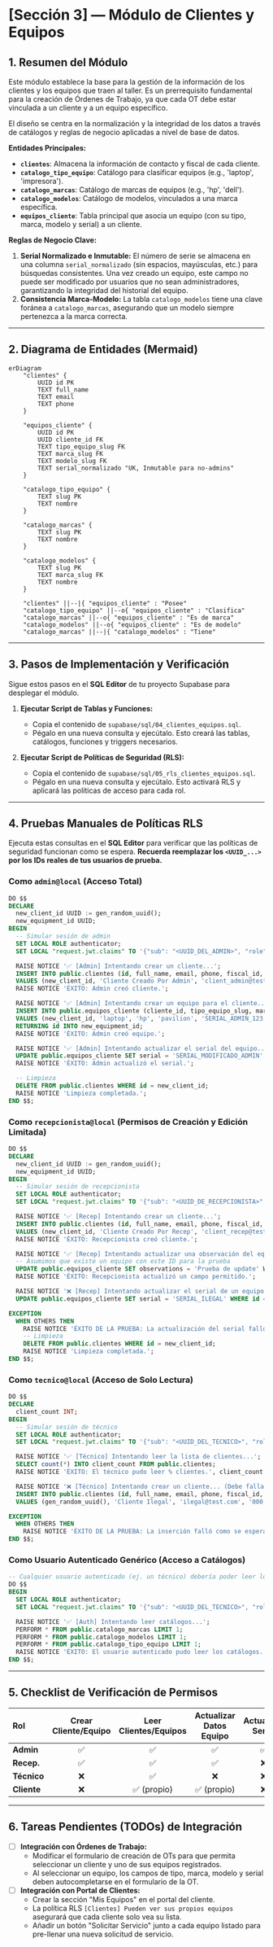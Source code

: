 # [Sección 3] — Módulo de Clientes y Equipos

## 1. Resumen del Módulo

Este módulo establece la base para la gestión de la información de los clientes y los equipos que traen al taller. Es un prerrequisito fundamental para la creación de Órdenes de Trabajo, ya que cada OT debe estar vinculada a un cliente y a un equipo específico.

El diseño se centra en la normalización y la integridad de los datos a través de catálogos y reglas de negocio aplicadas a nivel de base de datos.

**Entidades Principales:**
-   **`clientes`**: Almacena la información de contacto y fiscal de cada cliente.
-   **`catalogo_tipo_equipo`**: Catálogo para clasificar equipos (e.g., 'laptop', 'impresora').
-   **`catalogo_marcas`**: Catálogo de marcas de equipos (e.g., 'hp', 'dell').
-   **`catalogo_modelos`**: Catálogo de modelos, vinculados a una marca específica.
-   **`equipos_cliente`**: Tabla principal que asocia un equipo (con su tipo, marca, modelo y serial) a un cliente.

**Reglas de Negocio Clave:**
1.  **Serial Normalizado e Inmutable:** El número de serie se almacena en una columna `serial_normalizado` (sin espacios, mayúsculas, etc.) para búsquedas consistentes. Una vez creado un equipo, este campo no puede ser modificado por usuarios que no sean administradores, garantizando la integridad del historial del equipo.
2.  **Consistencia Marca-Modelo:** La tabla `catalogo_modelos` tiene una clave foránea a `catalogo_marcas`, asegurando que un modelo siempre pertenezca a la marca correcta.

---

## 2. Diagrama de Entidades (Mermaid)

```mermaid
erDiagram
    "clientes" {
        UUID id PK
        TEXT full_name
        TEXT email
        TEXT phone
    }

    "equipos_cliente" {
        UUID id PK
        UUID cliente_id FK
        TEXT tipo_equipo_slug FK
        TEXT marca_slug FK
        TEXT modelo_slug FK
        TEXT serial_normalizado "UK, Inmutable para no-admins"
    }

    "catalogo_tipo_equipo" {
        TEXT slug PK
        TEXT nombre
    }

    "catalogo_marcas" {
        TEXT slug PK
        TEXT nombre
    }

    "catalogo_modelos" {
        TEXT slug PK
        TEXT marca_slug FK
        TEXT nombre
    }

    "clientes" ||--|{ "equipos_cliente" : "Posee"
    "catalogo_tipo_equipo" ||--o{ "equipos_cliente" : "Clasifica"
    "catalogo_marcas" ||--o{ "equipos_cliente" : "Es de marca"
    "catalogo_modelos" ||--o{ "equipos_cliente" : "Es de modelo"
    "catalogo_marcas" ||--|{ "catalogo_modelos" : "Tiene"
```

---

## 3. Pasos de Implementación y Verificación

Sigue estos pasos en el **SQL Editor** de tu proyecto Supabase para desplegar el módulo.

1.  **Ejecutar Script de Tablas y Funciones:**
    -   Copia el contenido de `supabase/sql/04_clientes_equipos.sql`.
    -   Pégalo en una nueva consulta y ejecútalo. Esto creará las tablas, catálogos, funciones y triggers necesarios.

2.  **Ejecutar Script de Políticas de Seguridad (RLS):**
    -   Copia el contenido de `supabase/sql/05_rls_clientes_equipos.sql`.
    -   Pégalo en una nueva consulta y ejecútalo. Esto activará RLS y aplicará las políticas de acceso para cada rol.

---

## 4. Pruebas Manuales de Políticas RLS

Ejecuta estas consultas en el **SQL Editor** para verificar que las políticas de seguridad funcionan como se espera. **Recuerda reemplazar los `<UUID_...>` por los IDs reales de tus usuarios de prueba.**

### Como `admin@local` (Acceso Total)
```sql
DO $$
DECLARE
  new_client_id UUID := gen_random_uuid();
  new_equipment_id UUID;
BEGIN
  -- Simular sesión de admin
  SET LOCAL ROLE authenticator;
  SET LOCAL "request.jwt.claims" TO '{"sub": "<UUID_DEL_ADMIN>", "role": "authenticated"}';

  RAISE NOTICE '✅ [Admin] Intentando crear un cliente...';
  INSERT INTO public.clientes (id, full_name, email, phone, fiscal_id, client_category)
  VALUES (new_client_id, 'Cliente Creado Por Admin', 'client_admin@test.com', '111', '111', 'Individual');
  RAISE NOTICE 'ÉXITO: Admin creó cliente.';

  RAISE NOTICE '✅ [Admin] Intentando crear un equipo para el cliente...';
  INSERT INTO public.equipos_cliente (cliente_id, tipo_equipo_slug, marca_slug, modelo_slug, serial)
  VALUES (new_client_id, 'laptop', 'hp', 'pavilion', 'SERIAL_ADMIN_123')
  RETURNING id INTO new_equipment_id;
  RAISE NOTICE 'ÉXITO: Admin creó equipo.';

  RAISE NOTICE '✅ [Admin] Intentando actualizar el serial del equipo...';
  UPDATE public.equipos_cliente SET serial = 'SERIAL_MODIFICADO_ADMIN' WHERE id = new_equipment_id;
  RAISE NOTICE 'ÉXITO: Admin actualizó el serial.';

  -- Limpieza
  DELETE FROM public.clientes WHERE id = new_client_id;
  RAISE NOTICE 'Limpieza completada.';
END $$;
```

### Como `recepcionista@local` (Permisos de Creación y Edición Limitada)
```sql
DO $$
DECLARE
  new_client_id UUID := gen_random_uuid();
  new_equipment_id UUID;
BEGIN
  -- Simular sesión de recepcionista
  SET LOCAL ROLE authenticator;
  SET LOCAL "request.jwt.claims" TO '{"sub": "<UUID_DE_RECEPCIONISTA>", "role": "authenticated"}';

  RAISE NOTICE '✅ [Recep] Intentando crear un cliente...';
  INSERT INTO public.clientes (id, full_name, email, phone, fiscal_id, client_category)
  VALUES (new_client_id, 'Cliente Creado Por Recep', 'client_recep@test.com', '222', '222', 'Individual');
  RAISE NOTICE 'ÉXITO: Recepcionista creó cliente.';

  RAISE NOTICE '✅ [Recep] Intentando actualizar una observación del equipo...';
  -- Asumimos que existe un equipo con este ID para la prueba
  UPDATE public.equipos_cliente SET observations = 'Prueba de update' WHERE id = '<UUID_DE_UN_EQUIPO_EXISTENTE>';
  RAISE NOTICE 'ÉXITO: Recepcionista actualizó un campo permitido.';

  RAISE NOTICE '❌ [Recep] Intentando actualizar el serial de un equipo... (Debe fallar)';
  UPDATE public.equipos_cliente SET serial = 'SERIAL_ILEGAL' WHERE id = '<UUID_DE_UN_EQUIPO_EXISTENTE>';

EXCEPTION
  WHEN OTHERS THEN
    RAISE NOTICE 'ÉXITO DE LA PRUEBA: La actualización del serial falló como se esperaba. %', SQLERRM;
    -- Limpieza
    DELETE FROM public.clientes WHERE id = new_client_id;
    RAISE NOTICE 'Limpieza completada.';
END $$;
```

### Como `tecnico@local` (Acceso de Solo Lectura)
```sql
DO $$
DECLARE
  client_count INT;
BEGIN
  -- Simular sesión de técnico
  SET LOCAL ROLE authenticator;
  SET LOCAL "request.jwt.claims" TO '{"sub": "<UUID_DEL_TECNICO>", "role": "authenticated"}';

  RAISE NOTICE '✅ [Técnico] Intentando leer la lista de clientes...';
  SELECT count(*) INTO client_count FROM public.clientes;
  RAISE NOTICE 'ÉXITO: El técnico pudo leer % clientes.', client_count;

  RAISE NOTICE '❌ [Técnico] Intentando crear un cliente... (Debe fallar)';
  INSERT INTO public.clientes (id, full_name, email, phone, fiscal_id, client_category)
  VALUES (gen_random_uuid(), 'Cliente Ilegal', 'ilegal@test.com', '000', '000', 'Individual');

EXCEPTION
  WHEN OTHERS THEN
    RAISE NOTICE 'ÉXITO DE LA PRUEBA: La inserción falló como se esperaba. %', SQLERRM;
END $$;
```

### Como Usuario Autenticado Genérico (Acceso a Catálogos)
```sql
-- Cualquier usuario autenticado (ej. un técnico) debería poder leer los catálogos.
DO $$
BEGIN
  SET LOCAL ROLE authenticator;
  SET LOCAL "request.jwt.claims" TO '{"sub": "<UUID_DEL_TECNICO>", "role": "authenticated"}';

  RAISE NOTICE '✅ [Auth] Intentando leer catálogos...';
  PERFORM * FROM public.catalogo_marcas LIMIT 1;
  PERFORM * FROM public.catalogo_modelos LIMIT 1;
  PERFORM * FROM public.catalogo_tipo_equipo LIMIT 1;
  RAISE NOTICE 'ÉXITO: El usuario autenticado pudo leer los catálogos.';
END $$;
```

---

## 5. Checklist de Verificación de Permisos

| Rol           | Crear Cliente/Equipo | Leer Clientes/Equipos | Actualizar Datos Equipo | Actualizar **Serial** | Eliminar | Leer Catálogos |
| :------------ | :------------------: | :-------------------: | :---------------------: | :-------------------: | :------: | :------------: |
| **Admin**     |          ✅          |           ✅          |            ✅           |           ✅          |    ✅    |       ✅       |
| **Recep.**    |          ✅          |           ✅          |            ✅           |           ❌          |    ❌    |       ✅       |
| **Técnico**   |          ❌          |           ✅          |            ❌           |           ❌          |    ❌    |       ✅       |
| **Cliente**   |          ❌          |        ✅ (propio)        |       ✅ (propio)       |           ❌          |    ❌    |       ✅       |

---

## 6. Tareas Pendientes (TODOs) de Integración

-   [ ] **Integración con Órdenes de Trabajo:**
    -   Modificar el formulario de creación de OTs para que permita seleccionar un cliente y uno de sus equipos registrados.
    -   Al seleccionar un equipo, los campos de tipo, marca, modelo y serial deben autocompletarse en el formulario de la OT.
-   [ ] **Integración con Portal de Clientes:**
    -   Crear la sección "Mis Equipos" en el portal del cliente.
    -   La política RLS `[Clientes] Pueden ver sus propios equipos` asegurará que cada cliente solo vea su lista.
    -   Añadir un botón "Solicitar Servicio" junto a cada equipo listado para pre-llenar una nueva solicitud de servicio.
